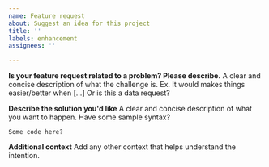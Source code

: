 ```yaml
---
name: Feature request
about: Suggest an idea for this project
title: ''
labels: enhancement
assignees: ''

---
```


**Is your feature request related to a problem? Please describe.**
A clear and concise description of what the challenge is. 
Ex. It would makes things easier/better when [...]
Or is this a data request?

**Describe the solution you'd like**
A clear and concise description of what you want to happen.
Have some sample syntax?
```
Some code here?
```

**Additional context**
Add any other context that helps understand the intention.

